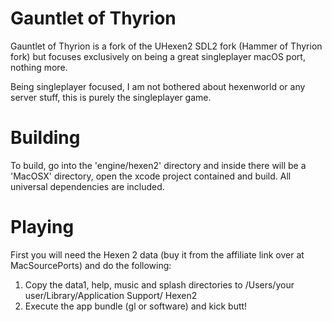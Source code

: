 # Gauntlet of Thyrion
Gauntlet of Thyrion is a fork of the UHexen2 SDL2 fork (Hammer of Thyrion fork) but focuses exclusively on being a great singleplayer macOS port, nothing more.

Being singleplayer focused, I am not bothered about hexenworld or any server stuff, this is purely the singleplayer game.

# Building

To build, go into the 'engine/hexen2' directory and inside there will be a 'MacOSX' directory, open the xcode project contained and build.  All universal dependencies are included.

# Playing

First you will need the Hexen 2 data (buy it from the affiliate link over at MacSourcePorts) and do the following:

1. Copy the data1, help, music and splash directories to /Users/your user/Library/Application Support/ Hexen2
2. Execute the app bundle (gl or software) and kick butt!
